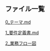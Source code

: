 ## ファイル一覧

[0_テーマ.md](./documents/0_テーマ.md)  

[1_要件定義書.md](./documents/1_要件定義書.md)  

[2_業務フロー図](./documents/2_業務フロー図.png)
